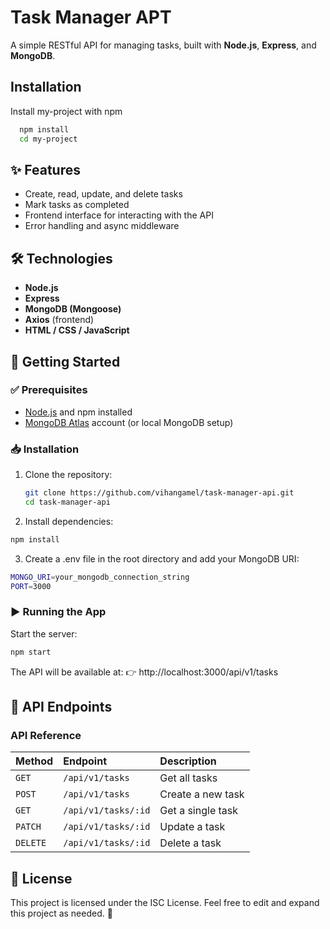 # Task Manager APT

A simple RESTful API for managing tasks, built with **Node.js**, **Express**, and **MongoDB**.

## Installation

Install my-project with npm

```bash
  npm install
  cd my-project
```

## ✨ Features

- Create, read, update, and delete tasks
- Mark tasks as completed
- Frontend interface for interacting with the API
- Error handling and async middleware

## 🛠 Technologies

- **Node.js**
- **Express**
- **MongoDB (Mongoose)**
- **Axios** (frontend)
- **HTML / CSS / JavaScript**

## 🚀 Getting Started

### ✅ Prerequisites

- [Node.js](https://nodejs.org/) and npm installed
- [MongoDB Atlas](https://www.mongodb.com/cloud/atlas) account (or local MongoDB setup)

### 📥 Installation

1. Clone the repository:

   ```sh
   git clone https://github.com/vihangamel/task-manager-api.git
   cd task-manager-api

   ```

2. Install dependencies:

```sh
npm install
```

3. Create a .env file in the root directory and add your MongoDB URI:

```sh
MONGO_URI=your_mongodb_connection_string
PORT=3000
```

### ▶️ Running the App

Start the server:

```sh
npm start
```

The API will be available at:
👉 http://localhost:3000/api/v1/tasks

## 📡 API Endpoints

### API Reference

| Method   | Endpoint            | Description       |
| :------- | :------------------ | :---------------- |
| `GET`    | `/api/v1/tasks`     | Get all tasks     |
| `POST`   | `/api/v1/tasks`     | Create a new task |
| `GET`    | `/api/v1/tasks/:id` | Get a single task |
| `PATCH`  | `/api/v1/tasks/:id` | Update a task     |
| `DELETE` | `/api/v1/tasks/:id` | Delete a task     |

## 📜 License

This project is licensed under the ISC License.
Feel free to edit and expand this project as needed. 🚀
